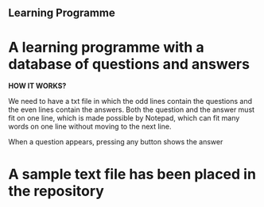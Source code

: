 ## **Learning Programme**

# A learning programme with a database of questions and answers


**HOW IT WORKS?**

We need to have a txt file in which the odd lines contain the questions and the even lines contain the answers. Both the question and the answer must fit on one line, which is made possible by Notepad, which can fit many words on one line without moving to the next line. 

When a question appears, pressing any button shows the answer

# A sample text file has been placed in the repository

